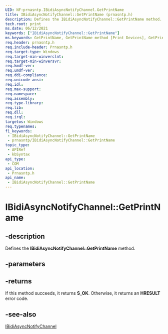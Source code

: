 ```yaml
---
UID: NF:prnasntp.IBidiAsyncNotifyChannel.GetPrintName
title: IBidiAsyncNotifyChannel::GetPrintName (prnasntp.h)
description: Defines the IBidiAsyncNotifyChannel::GetPrintName method.
tech.root: print
ms.date: 06/12/2021
keywords: ["IBidiAsyncNotifyChannel::GetPrintName"]
ms.keywords: GetPrintName, GetPrintName method [Print Devices], GetPrintName method [Print Devices],IBidiAsyncNotifyChannel interface, IBidiAsyncNotifyChannel interface [Print Devices],GetPrintName method, IBidiAsyncNotifyChannel.GetPrintName, IBidiAsyncNotifyChannel::GetPrintName, print.ibidiasyncnotifychannel_getprintname, prnasntp/IBidiAsyncNotifyChannel::GetPrintName
req.header: prnasntp.h
req.include-header: Prnasntp.h
req.target-type: Windows
req.target-min-winverclnt: 
req.target-min-winversvr: 
req.kmdf-ver: 
req.umdf-ver: 
req.ddi-compliance: 
req.unicode-ansi: 
req.idl: 
req.max-support: 
req.namespace: 
req.assembly: 
req.type-library: 
req.lib: 
req.dll: 
req.irql: 
targetos: Windows
req.typenames: 
f1_keywords:
 - IBidiAsyncNotifyChannel::GetPrintName
 - prnasntp/IBidiAsyncNotifyChannel::GetPrintName
topic_type:
 - APIRef
 - kbSyntax
api_type:
 - COM
api_location:
 - Prnasntp.h
api_name:
 - IBidiAsyncNotifyChannel::GetPrintName
---
```


# IBidiAsyncNotifyChannel::GetPrintName

## -description

Defines the **IBidiAsyncNotifyChannel::GetPrintName** method.

## -parameters

## -returns

If this method succeeds, it returns **S_OK**. Otherwise, it returns an **HRESULT** error code.

## -see-also

[IBidiAsyncNotifyChannel](/windows-hardware/drivers/ddi/prnasntp/nn-prnasntp-ibidiasyncnotifychannel)
